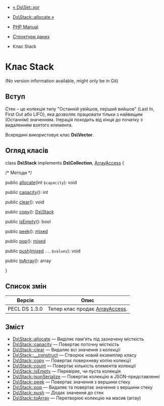 - [« Ds\Set::xor](ds-set.xor.md)
- [Ds\Stack::allocate »](ds-stack.allocate.md)

- [PHP Manual](index.md)
- [Структури даних](book.ds.md)
- Клас Stack

# Клас Stack

(No version information available, might only be in Git)

## Вступ

Стек – це колекція типу "Останній увійшов, перший вийшов" (Last In,
First Out або LIFO), яка дозволяє працювати тільки з найвищим
(Останнім) значенням. Ітерація походить від кінця до початку з видаленням
взятого елемента.

Всередині використовує клас **Ds\Vector**.

## Огляд класів

class **Ds\Stack** implements **Ds\Collection**,
[ArrayAccess](class.arrayaccess.md) {

/\* Методи \*/

public [allocate](ds-stack.allocate.md)(int `$capacity`): void

public [capacity](ds-stack.capacity.md)(): int

public [clear](ds-stack.clear.md)(): void

public [copy](ds-stack.copy.md)(): [Ds\Stack](class.ds-stack.md)

public [isEmpty](ds-stack.isempty.md)(): bool

public [peek](ds-stack.peek.md)():
[mixed](language.types.declarations.md#language.types.declarations.mixed)

public [pop](ds-stack.pop.md)():
[mixed](language.types.declarations.md#language.types.declarations.mixed)

public
[push](ds-stack.push.md)([mixed](language.types.declarations.md#language.types.declarations.mixed)
`...$values`): void

public [toArray](ds-stack.toarray.md)(): array

}

## Список змін

| Версія        | Опис                                                   |
|---------------|--------------------------------------------------------|
| PECL DS 1.3.0 | Тепер клас продає [ArrayAccess](class.arrayaccess.md). |

## Зміст

- [Ds\Stack::allocate](ds-stack.allocate.md) — Виділяє пам'ять під
зазначену місткість
- [Ds\Stack::capacity](ds-stack.capacity.md) — Повертає поточну
місткість
- [Ds\Stack::clear](ds-stack.clear.md) — Видаляє всі значення з
колекції
- [Ds\Stack::\_\_construct](ds-stack.construct.md) — Створює новий
екземпляр класу
- [Ds\Stack::copy](ds-stack.copy.md) — Повертає поверхневу
копію колекції
- [Ds\Stack::count](ds-stack.count.md) — Повертає кількість
елементів колекції
- [Ds\Stack::isEmpty](ds-stack.isempty.md) — Перевіряє, чи пуста
колекція
- [Ds\Stack::jsonSerialize](ds-stack.jsonserialize.md) — Повертає
колекцію в JSON-представленні
- [Ds\Stack::peek](ds-stack.peek.md) — Повертає значення з вершини
стеку
- [Ds\Stack::pop](ds-stack.pop.md) — Видаляє та повертає значення з
вершини стеку
- [Ds\Stack::push](ds-stack.push.md) — Додає значення до стек
- [Ds\Stack::toArray](ds-stack.toarray.md) — Перетворює колекцію на
масив (array)
